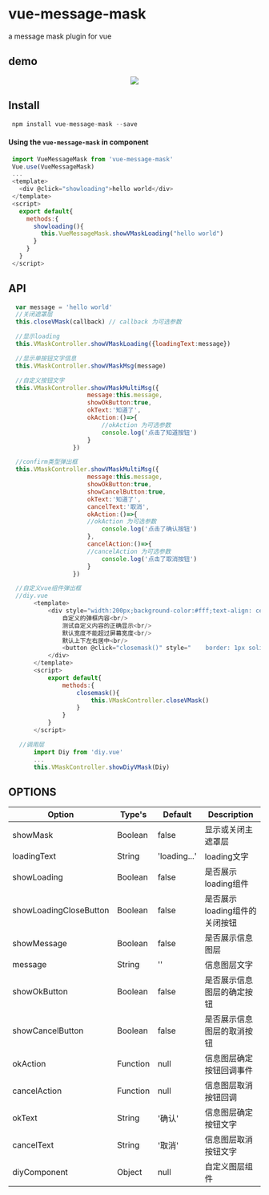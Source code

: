 # vue-message-mask
a message mask plugin for vue

## demo

<p align="center">
    <img src="https://github.com/kliuj/vue-message-mask/blob/master/demo/demo.gif">
</p>

## Install
 ``` js
  npm install vue-message-mask --save
 ``` 
 #### Using the `vue-message-mask` in component
 
 ``` js
  import VueMessageMask from 'vue-message-mask'
  Vue.use(VueMessageMask)
  ...
  <template>
    <div @click="showloading">hello world</div>
  </template>
  <script>
    export default{
      methods:{
        showloading(){
          this.VueMessageMask.showVMaskLoading("hello world")
        }
      }
    }
  </script>
 ```
 ## API
  ``` js
    var message = 'hello world'
    //关闭遮罩层
    this.closeVMask(callback) // callback 为可选参数

    //显示loading
    this.VMaskController.showVMaskLoading({loadingText:message})

    //显示单按钮文字信息
    this.VMaskController.showVMaskMsg(message)

    //自定义按钮文字
    this.VMaskController.showVMaskMultiMsg({
                        message:this.message,
                        showOkButton:true,
                        okText:'知道了',
                        okAction:()=>{
                            //okAction 为可选参数
                            console.log('点击了知道按钮')
                        }
                    })

    //confirm类型弹出框
    this.VMaskController.showVMaskMultiMsg({
                        message:this.message,
                        showOkButton:true,
                        showCancelButton:true,
                        okText:'知道了',
                        cancelText:'取消',
                        okAction:()=>{
                        //okAction 为可选参数
                            console.log('点击了确认按钮')
                        },
                        cancelAction:()=>{
                        //cancelAction 为可选参数
                            console.log('点击了取消按钮')
                        }
                    })

    //自定义vue组件弹出框
    //diy.vue
         <template>
             <div style="width:200px;background-color:#fff;text-align: center;padding: 5px;line-height: 20px">
                 自定义的弹框内容<br/>
                 测试自定义内容的正确显示<br/>
                 默认宽度不能超过屏幕宽度<br/>
                 默认上下左右居中<br/>
                 <button @click="closemask()" style="    border: 1px solid #3bab20;padding: 5px;background-color: #3bab20;color: #fff;margin-top: 10px">点击关闭自定义窗口</button>
             </div>
         </template>
         <script>
             export default{
                 methods:{
                     closemask(){
                         this.VMaskController.closeVMask()
                     }
                 }
             }
         </script>

     //调用层
         import Diy from 'diy.vue'
         ...
         this.VMaskController.showDiyVMask(Diy)

  ```
 ## OPTIONS
 **Option**|**Type's**|**Default**|**Description**
 -----|-----|-----|-----
 showMask|Boolean|false|显示或关闭主遮罩层
 loadingText|String|'loading...'|loading文字
 showLoading|Boolean|false|是否展示loading组件
 showLoadingCloseButton|Boolean|false|是否展示loading组件的关闭按钮
 showMessage|Boolean|false|是否展示信息图层
 message|String|''|信息图层文字
 showOkButton|Boolean|false|是否展示信息图层的确定按钮
 showCancelButton|Boolean|false|是否展示信息图层的取消按钮
 okAction|Function|null|信息图层确定按钮回调事件
 cancelAction|Function|null|信息图层取消按钮回调
 okText|String|'确认'|信息图层确定按钮文字
 cancelText|String|'取消'|信息图层取消按钮文字
 diyComponent|Object|null|自定义图层组件



